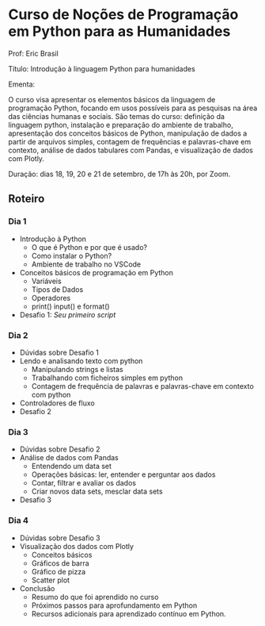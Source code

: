 # Curso de Noções de Programação em Python para as Humanidades

Prof: Eric Brasil

Título: Introdução à linguagem Python para humanidades

Ementa:

O curso visa apresentar os elementos básicos da linguagem de programação Python, focando em usos possíveis para as pesquisas na área das ciências humanas e sociais. São temas do curso: definição da linguagem python, instalação e preparação do ambiente de trabalho, apresentação dos conceitos básicos de Python, manipulação de dados a partir de arquivos simples, contagem de frequências e palavras-chave em contexto, análise de dados tabulares com Pandas, e visualização de dados com Plotly.

Duração: dias 18, 19, 20 e 21 de setembro, de 17h às 20h, por Zoom. 

## Roteiro

### Dia 1 

- Introdução à Python
    - O que é Python e por que é usado?
    - Como instalar o Python?
    - Ambiente de trabalho no VSCode
- Conceitos básicos de programação em Python
    - Variáveis
    - Tipos de Dados
    - Operadores
    - print() input() e format()
- Desafio 1: *Seu primeiro script*

### Dia 2

- Dúvidas sobre Desafio 1
- Lendo e analisando texto com python
    - Manipulando strings e listas
    - Trabalhando com ficheiros simples em python
    - Contagem de frequência de palavras e palavras-chave em contexto com python
- Controladores de fluxo
- Desafio 2

### Dia 3

- Dúvidas sobre Desafio 2
- Análise de dados com Pandas
    - Entendendo um data set
    - Operações básicas: ler, entender e perguntar aos dados
    - Contar, filtrar e  avaliar os dados
    - Criar novos data sets, mesclar data sets
- Desafio 3

### Dia 4

- Dúvidas sobre Desafio 3
- Visualização dos dados com Plotly
    - Conceitos básicos
    - Gráficos de barra
    - Gráfico de pizza
    - Scatter plot
- Conclusão
    - Resumo do que foi aprendido no curso
    - Próximos passos para aprofundamento em Python
    - Recursos adicionais para aprendizado contínuo em Python.

